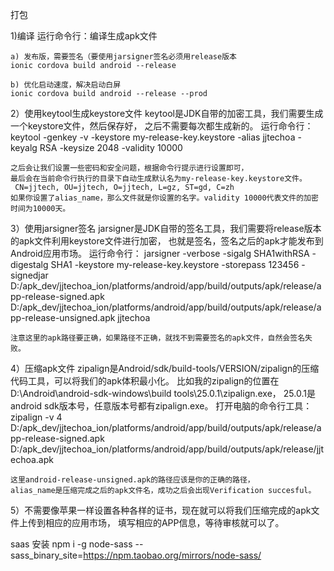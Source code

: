 打包

1)编译 
    运行命令行：编译生成apk文件

    a) 发布版，需要签名（要使用jarsigner签名必须用release版本
    ionic cordova build android --release 

    b) 优化启动速度，解决启动白屏
    ionic cordova build android --release --prod

2）使用keytool生成keystore文件 
    keytool是JDK自带的加密工具，我们需要生成一个keystore文件，然后保存好，
    之后不需要每次都生成新的。 运行命令行：
    keytool -genkey -v -keystore my-release-key.keystore -alias jjtechoa -keyalg RSA -keysize 2048 -validity 10000

    之后会让我们设置一些密码和安全问题，根据命令行提示进行设置即可，
    最后会在当前命令行执行的目录下自动生成默认名为my-release-key.keystore文件。
     CN=jjtech, OU=jjtech, O=jjtech, L=gz, ST=gd, C=zh
    如果你设置了alias_name，那么文件就是你设置的名字。validity 10000代表文件的加密时间为10000天。

3）使用jarsigner签名 
    jarsigner是JDK自带的签名工具，我们需要将release版本的apk文件利用keystore文件进行加密，
    也就是签名，签名之后的apk才能发布到Android应用市场。 运行命令行：
    jarsigner -verbose -sigalg SHA1withRSA -digestalg SHA1 -keystore my-release-key.keystore -storepass 123456 -signedjar D:/apk_dev/jjtechoa_ion/platforms/android/app/build/outputs/apk/release/app-release-signed.apk D:/apk_dev/jjtechoa_ion/platforms/android/app/build/outputs/apk/release/app-release-unsigned.apk jjtechoa
    

    注意这里的apk路径要正确，如果路径不正确，就找不到需要签名的apk文件，自然会签名失败。

4）压缩apk文件 
    zipalign是Android/sdk/build-tools/VERSION/zipalign的压缩代码工具，可以将我们的apk体积最小化。 
    比如我的zipalign的位置在D:\Android\android-sdk-windows\build tools\25.0.1\zipalign.exe，
    25.0.1是android sdk版本号，任意版本号都有zipalign.exe。 打开电脑的命令行工具：
    zipalign -v 4 D:/apk_dev/jjtechoa_ion/platforms/android/app/build/outputs/apk/release/app-release-signed.apk  D:/apk_dev/jjtechoa_ion/platforms/android/app/build/outputs/apk/release/jjtechoa.apk
    
    这里android-release-unsigned.apk的路径应该是你的正确的路径，
    alias_name是压缩完成之后的apk文件名，成功之后会出现Verification succesful。

5）不需要像苹果一样设置各种各样的证书，现在就可以将我们压缩完成的apk文件上传到相应的应用市场，
    填写相应的APP信息，等待审核就可以了。

saas 安装
npm i -g node-sass --sass_binary_site=https://npm.taobao.org/mirrors/node-sass/
